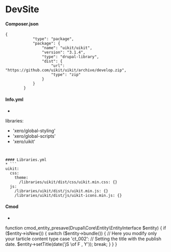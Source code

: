 # DevSite

#### Composer.json

```
{
            "type": "package",
            "package": {
                "name": "uikit/uikit",
                "version": "3.1.4",
                "type": "drupal-library",
                "dist": {
                    "url": "https://github.com/uikit/uikit/archive/develop.zip",
                    "type": "zip"
                }
            }
        }
```

#### Info.yml
* ```
libraries:
  - 'xero/global-styling'
  - 'xero/global-scripts'  
  - 'xero/uikit'   
```


#### Libraries.yml
* ```
uikit:
  css:
    theme:
      /libraries/uikit/dist/css/uikit.min.css: {}
  js:
    /libraries/uikit/dist/js/uikit.min.js: {}
    /libraries/uikit/dist/js/uikit-icons.min.js: {}
```

#### Cmod
* ```
function cmod_entity_presave(Drupal\Core\Entity\EntityInterface $entity) {
  if ($entity->isNew()) {
    switch ($entity->bundle()) {
    // Here you modify only your tarticle content type
    case 'ct_002':
      // Setting the title with the publish date.
      $entity->setTitle(date('jS \of F \, Y'));
     break;
    }
  }
}
```
